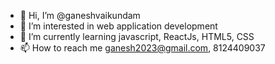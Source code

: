 - 👋 Hi, I’m @ganeshvaikundam
- 👀 I’m interested in web application development
- 🌱 I’m currently learning javascript, ReactJs, HTML5, CSS
- 📫 How to reach me ganesh2023@gmail.com, 8124409037

<!---
ganeshvaikundam/ganeshvaikundam is a ✨ special ✨ repository because its `README.md` (this file) appears on your GitHub profile.
You can click the Preview link to take a look at your changes.
--->
